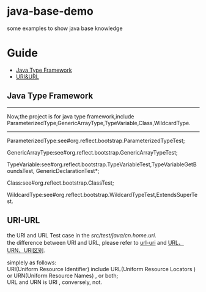 # java-base-demo
some examples to show java base knowledge

# Guide  
* [Java Type Framework](#java-type-framework)  
* [URI&URL](#uri-url)  


## Java Type Framework
***

Now,the project is for java type framework,include
ParameterizedType,GenericArrayType,TypeVariable,Class,WildcardType.

***

ParameterizedType:see#org.reflect.bootstrap.ParameterizedTypeTest;

GenericArrayType:see#org.reflect.bootstrap.GenericArrayTypeTest;

TypeVariable:see#org.reflect.bootstrap.TypeVariableTest,TypeVariableGetBoundsTest,
GenericDeclarationTest*;

Class:see#org.reflect.bootstrap.ClassTest;

WildcardType:see#org.reflect.bootstrap.WildcardTypeTest,ExtendsSuperTest.


## URI-URL   
the URI and URL Test case in the *src/test/java/cn.home.uri*.   
the difference between URI and URL, please refer to  [url-uri][] and [URL、URN、URI区别](https://www.cnblogs.com/52php/p/5677645.html).

[url-uri]: https://danielmiessler.com/study/url-uri/ "url-uri" 
 

simplely as follows:  
URI(Uniform Resource Identifier) include URL(Uniform Resource Locators ) or URN(Uniform Resource Names) , or both;  
URL and URN is URI , conversely, not.
